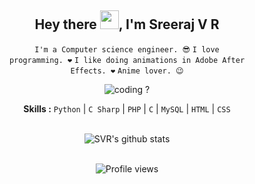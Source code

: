 <div align="center">
<h2>Hey there <img src="https://github.com/svr666/svr666/blob/master/gifs/Hi.gif" width="30px">, I'm Sreeraj V R</h2>

<div align="center" width="50">

<code>I'm a Computer science engineer. 😎</code>
<code>I love programming. ❤</code>
<code>I like doing animations in Adobe After Effects. ❤</code>
<code>Anime lover. 😉</code>

<img src="https://github.com/svr666/svr666/blob/master/gifs/coding.gif" alt="coding ?">

<b>Skills :</b> <code>Python</code> | <code>C Sharp</code> | <code>PHP</code> | <code>C</code> | <code>MySQL</code> | <code>HTML</code> | <code>CSS</code>

<br><img src="https://github-readme-stats.vercel.app/api?username=svr666&hide=prs,issues&show_icons=true&title_color=2979FF&text_color=000000&icon_color=2979FF&bg_color=ffffff" alt="SVR's github stats">

<br><img src="https://gpvc.arturio.dev/svr666" alt="Profile views">

</div>
